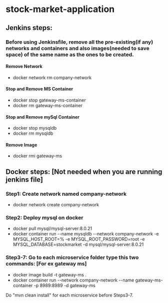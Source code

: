 # stock-market-application

## Jenkins steps:
### Before using Jenkinsfile, remove all the pre-existing(if any) networks and containers and also images(needed to save space) of the same name as the ones to be created.
#### Remove Network
* docker network rm company-network
#### Stop and Remove MS Container
* docker stop gateway-ms-container
* docker rm gateway-ms-container
#### Stop and Remove mySql Container
* docker stop mysqldb
* docker rm mysqldb
#### Remove Image
* docker rmi gateway-ms


## Docker steps: [Not needed when you are running jenkins file]
### Step1: Create network named company-network
* docker network create company-network

### Step2: Deploy mysql on docker
* docker pull mysql/mysql-server:8.0.21
* docker container run --name mysqldb --network company-network -e MYSQL_HOST_ROOT=% -e MYSQL_ROOT_PASSWORD=root -e MYSQL_DATABASE=stockmarket -d mysql/mysql-server:8.0.21

### Step3-7: Go to each microservice folder type this two commands: [For ex gateway ms]
* docker image build -t gateway-ms .
* docker container run --network company-network --name gateway-ms-container -p 8989:8989 -d gateway-ms


Do "mvn clean install" for each microservice before Steps3-7.
